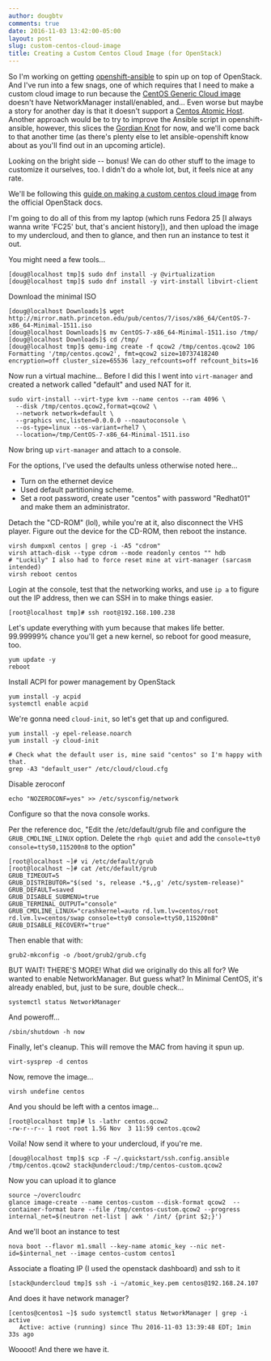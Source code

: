 ```yaml
---
author: dougbtv
comments: true
date: 2016-11-03 13:42:00-05:00
layout: post
slug: custom-centos-cloud-image
title: Creating a Custom Centos Cloud Image (for OpenStack)
---
```


So I'm working on getting [openshift-ansible](https://github.com/openshift/openshift-ansible) to spin up on top of OpenStack. And I've run into a few snags, one of which requires that I need to make a custom cloud image to run because the [CentOS Generic Cloud image](http://cloud.centos.org/centos/7/images/) doesn't have NetworkManager install/enabled, and... Even worse but maybe a story for another day is that it doesn't support a [Centos Atomic Host](https://wiki.centos.org/SpecialInterestGroup/Atomic/Download/). Another approach would be to try to improve the Ansible script in openshift-ansible, however, this slices the [Gordian Knot](https://en.wikipedia.org/wiki/Gordian_Knot) for now, and we'll come back to that another time (as there's plenty else to let ansible-openshift know about as you'll find out in an upcoming article).

Looking on the bright side -- bonus! We can do other stuff to the image to customize it ourselves, too. I didn't do a whole lot, but, it feels nice at any rate.

We'll be following this [guide on making a custom centos cloud image](http://docs.openstack.org/image-guide/centos-image.html) from the official OpenStack docs. 

I'm going to do all of this from my laptop (which runs Fedora 25 [I always wanna write 'FC25' but, that's ancient history]), and then upload the image to my undercloud, and then to glance, and then run an instance to test it out. 

You might need a few tools...

```
[doug@localhost tmp]$ sudo dnf install -y @virtualization
[doug@localhost tmp]$ sudo dnf install -y virt-install libvirt-client
```

Download the minimal ISO

```
[doug@localhost Downloads]$ wget http://mirror.math.princeton.edu/pub/centos/7/isos/x86_64/CentOS-7-x86_64-Minimal-1511.iso
[doug@localhost Downloads]$ mv CentOS-7-x86_64-Minimal-1511.iso /tmp/
[doug@localhost Downloads]$ cd /tmp/
[doug@localhost tmp]$ qemu-img create -f qcow2 /tmp/centos.qcow2 10G
Formatting '/tmp/centos.qcow2', fmt=qcow2 size=10737418240 encryption=off cluster_size=65536 lazy_refcounts=off refcount_bits=16

```

Now run a virtual machine... Before I did this I went into `virt-manager` and created a network called "default" and used NAT for it.

```
sudo virt-install --virt-type kvm --name centos --ram 4096 \
  --disk /tmp/centos.qcow2,format=qcow2 \
  --network network=default \
  --graphics vnc,listen=0.0.0.0 --noautoconsole \
  --os-type=linux --os-variant=rhel7 \
  --location=/tmp/CentOS-7-x86_64-Minimal-1511.iso
```

Now bring up `virt-manager` and attach to a console.

For the options, I've used the defaults unless otherwise noted here...

* Turn on the ethernet device
* Used default partitioning scheme.
* Set a root password, create user "centos" with password "Redhat01" and make them an administrator.

Detach the "CD-ROM" (lol), while you're at it, also disconnect the VHS player. Figure out the device for the CD-ROM, then reboot the instance.

```
virsh dumpxml centos | grep -i -A5 "cdrom"
virsh attach-disk --type cdrom --mode readonly centos "" hdb
# "Luckily" I also had to force reset mine at virt-manager (sarcasm intended)
virsh reboot centos
```

Login at the console, test that the networking works, and use `ip a` to figure out the IP address, then we can SSH in to make things easier.

```
[root@localhost tmp]# ssh root@192.168.100.238
```

Let's update everything with yum because that makes life better. 99.99999% chance you'll get a new kernel, so reboot for good measure, too.

```
yum update -y
reboot
```

Install ACPI for power management by OpenStack

```
yum install -y acpid
systemctl enable acpid
```

We're gonna need `cloud-init`, so let's get that up and configured.

```
yum install -y epel-release.noarch
yum install -y cloud-init

# Check what the default user is, mine said "centos" so I'm happy with that.
grep -A3 "default_user" /etc/cloud/cloud.cfg
```

Disable zeroconf

```
echo "NOZEROCONF=yes" >> /etc/sysconfig/network
```

Configure so that the nova console works.

Per the reference doc, "Edit the /etc/default/grub file and configure the `GRUB_CMDLINE_LINUX` option. Delete the `rhgb quiet` and add the `console=tty0 console=ttyS0,115200n8` to the option"

```
[root@localhost ~]# vi /etc/default/grub 
[root@localhost ~]# cat /etc/default/grub 
GRUB_TIMEOUT=5
GRUB_DISTRIBUTOR="$(sed 's, release .*$,,g' /etc/system-release)"
GRUB_DEFAULT=saved
GRUB_DISABLE_SUBMENU=true
GRUB_TERMINAL_OUTPUT="console"
GRUB_CMDLINE_LINUX="crashkernel=auto rd.lvm.lv=centos/root rd.lvm.lv=centos/swap console=tty0 console=ttyS0,115200n8"
GRUB_DISABLE_RECOVERY="true"
```

Then enable that with:

```
grub2-mkconfig -o /boot/grub2/grub.cfg
```

BUT WAIT! THERE'S MORE! What did we originally do this all for? We wanted to enable NetworkManager. But guess what? In Minimal CentOS, it's already enabled, but, just to be sure, double check...

```
systemctl status NetworkManager
```

And poweroff...

```
/sbin/shutdown -h now
```

Finally, let's cleanup. This will remove the MAC from having it spun up.

```
virt-sysprep -d centos
```

Now, remove the image...

```
virsh undefine centos
```

And you should be left with a centos image...

```
[root@localhost tmp]# ls -lathr centos.qcow2 
-rw-r--r-- 1 root root 1.5G Nov  3 11:59 centos.qcow2
```

Voila! Now send it where to your undercloud, if you're me.

```
[doug@localhost tmp]$ scp -F ~/.quickstart/ssh.config.ansible /tmp/centos.qcow2 stack@undercloud:/tmp/centos-custom.qcow2
```

Now you can upload it to glance

```
source ~/overcloudrc
glance image-create --name centos-custom --disk-format qcow2  --container-format bare --file /tmp/centos-custom.qcow2 --progress
internal_net=$(neutron net-list | awk ' /int/ {print $2;}')
```

And we'll boot an instance to test

```
nova boot --flavor m1.small --key-name atomic_key --nic net-id=$internal_net --image centos-custom centos1
```

Associate a floating IP (I used the openstack dashboard) and ssh to it

```
[stack@undercloud tmp]$ ssh -i ~/atomic_key.pem centos@192.168.24.107
```

And does it have network manager?

```
[centos@centos1 ~]$ sudo systemctl status NetworkManager | grep -i active
   Active: active (running) since Thu 2016-11-03 13:39:48 EDT; 1min 33s ago
```

Woooot! And there we have it.